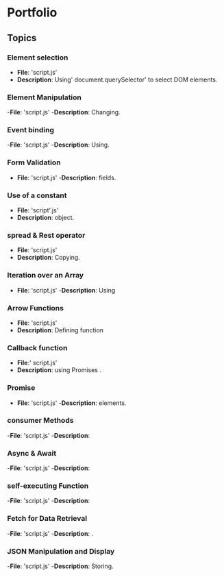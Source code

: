 # Portfolio


## Topics

### Element selection
- **File**: 'script.js'
- **Description**: Using' document.querySelector' to select DOM elements.

### Element Manipulation
-**File**: 'script.js'
-**Description**: Changing.

### Event binding
-**File**: 'script.js'
-**Description**: Using.

### Form Validation
- **File**: 'script.js'
-**Description**: fields.

### Use of a constant
- **File**: 'script'.js'
- **Description**:  object.

### spread & Rest operator
- **File**: 'script.js'
- **Description**: Copying.

### Iteration over an Array
- **File**: 'script.js'
-**Description**: Using 

### Arrow Functions
- **File**: 'script.js'
- **Description**: Defining function
### Callback function
- **File**:' script.js'
- **Description**: using Promises .

### Promise
- **File**: 'script.js'
-**Description**: elements.

### consumer Methods
-**File**: 'script.js'
-**Description**: 

### Async & Await
-**File**: 'script.js'
-**Description**: 

### self-executing Function
-**File**: 'script.js'
-**Description**: 

### Fetch for Data Retrieval
-**File**: 'script.js'
-**Description**: .

### JSON Manipulation and Display
-**File**: 'script.js'
-**Description**: Storing.
